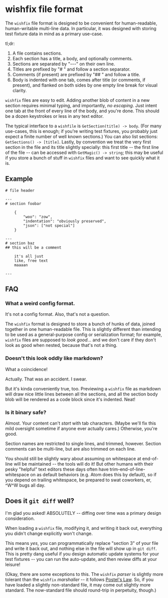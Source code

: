 wishfix file format
===================

The `wishfix` file format is designed to be convenient for human-readable,
human-writable multi-line data.  In particular, it was designed with
storing test fixture data in mind as a primary use-case.

tl;dr:

1. A file contains sections.
2. Each section has a title, a body, and optionally comments.
3. Sections are separated by "---" on their own line.
4. Titles are prefixed by "# " and follow a section separator.
5. Comments (if present) are prefixed by "## " and follow a title.
6. Body is indented with one tab, comes after title (or comments, if present),
   and flanked on both sides by one empty line break for visual clarity.

`wishfix` files are easy to edit.  Adding another blob of content in a new
section requires minimal typing, and importantly, *no escaping*.
Just intent one tab at the front of every line of the body, and you're done.
This should be a dozen keystrokes or less in any text editor.

The typical interface to a `wishfile` is `GetSection(title) -> body`.
(For many use-cases, this is enough; if you're writing test fixtures, you
probably just expect a finite number of well known sections.)
You can also list sections: `GetSections() -> [title]`.
Lastly, by convention we treat the very first section in the file and its
title slightly specially: this first title -- the first line of the file --
can be accessed with `GetMagic() -> string`; this may be useful if you
store a bunch of stuff in `wishfix` files and want to see quickly what it is.


Example
-------

```
# file header

---
# section foobar

	{
		"woo": "zow",
		"indentation": "obviously preserved",
		"json": ["not special"]
	}

---
# section baz
## this will be a comment

	it's all just
	like, free text
	maaaan

---
```



FAQ
---

### What a weird config format.

It's not a config format.  Also, that's not a question.

The `wishfix` format is designed to store a bunch of hunks of data, joined
together in one human-readable file.  This is slightly different than
intending to be used as a general-purpose config or serialization format;
for example, `wishfix` files are supposed to *look good*... and we don't
care if they don't look as good when nested, because that's not a thing.


### Doesn't this look oddly like markdown?

What a coincidence!

Actually.  That was an accident.  I swear.

But it's kinda conveniently true, too.  Previewing a `wishfix` file as markdown
will draw nice little lines between all the sections, and all the section
body blob will be rendered as a code block since it's indented.  Neat!


### Is it binary safe?

Almost.  Your content can't *start* with tab characters.
(Maybe we'll fix this mild oversight sometime if anyone ever actually cares.)
Otherwise, you're good.

Section names are restricted to single lines, and trimmed, however.
Section comments can be multi-line, but are also trimmed on each line.

You should still be slightly wary about assuming on whitespace at end-of-line
will be maintained -- the tools will do it!  But other humans with their pesky
"helpful" text editors these days often have trim-end-of-line-whitespace on
as default behaviors (e.g. Atom does this by default), so if you depend on
trailing whitespace, be prepared to swat coworkers, er, ^W^W bugs all day.


## Does it `git diff` well?

I'm glad you asked!  ABSOLUTELY -- diffing over time was a primary design
consideration.

When loading a `wishfix` file, modifying it, and writing it back out,
everything you didn't change explicitly won't change.

This means *yes*, you can programmatically replace "section 3" of your file
and write it back out, and nothing else in the file will show up in `git diff`.
This is pretty dang useful if you design automatic update systems for your
test fixtures -- you can run the auto-update, and then review diffs at your
leisure!

(Okay, there are some exceptions to this.  The `wishfix` *parser* is slightly
more tolerant than the `wishfix` *marshaller* -- it follows
[Postel's Law](https://en.wikipedia.org/wiki/Postel's_law).  So, if you have
loaded a slightly non-standard file, it may come out slightly more standard.
The now-standard file should round-trip in perpetuity, though.)
